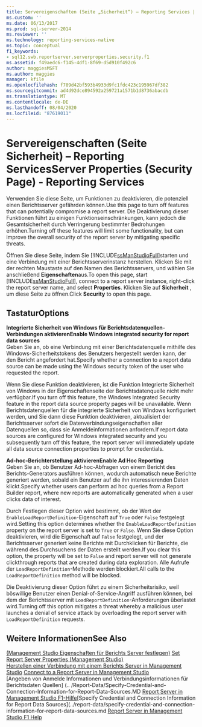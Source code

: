 ```yaml
---
title: Servereigenschaften (Seite „Sicherheit“) – Reporting Services | Microsoft-Dokumentation
ms.custom: ''
ms.date: 06/13/2017
ms.prod: sql-server-2014
ms.reviewer: ''
ms.technology: reporting-services-native
ms.topic: conceptual
f1_keywords:
- sql12.swb.reportserver.serverproperties.security.f1
ms.assetid: f49aedc6-f145-4df1-8f69-d5d910f492c6
author: maggiesMSFT
ms.author: maggies
manager: kfile
ms.openlocfilehash: f709d42bf593b4933d9fc1fdc423c195967df382
ms.sourcegitcommit: ad4d92dce894592a259721a1571b1d8736abacdb
ms.translationtype: MT
ms.contentlocale: de-DE
ms.lasthandoff: 08/04/2020
ms.locfileid: "87619011"
---
```

# <a name="server-properties-security-page---reporting-services"></a><span data-ttu-id="eb1de-102">Servereigenschaften (Seite Sicherheit) – Reporting Services</span><span class="sxs-lookup"><span data-stu-id="eb1de-102">Server Properties (Security Page) - Reporting Services</span></span>
  <span data-ttu-id="eb1de-103">Verwenden Sie diese Seite, um Funktionen zu deaktivieren, die potenziell einen Berichtsserver gefährden können.</span><span class="sxs-lookup"><span data-stu-id="eb1de-103">Use this page to turn off features that can potentially compromise a report server.</span></span> <span data-ttu-id="eb1de-104">Die Deaktivierung dieser Funktionen führt zu einigen Funktionseinschränkungen, kann jedoch die Gesamtsicherheit durch Verringerung bestimmter Bedrohungen erhöhen.</span><span class="sxs-lookup"><span data-stu-id="eb1de-104">Turning off these features will limit some functionality, but can improve the overall security of the report server by mitigating specific threats.</span></span>  
  
 <span data-ttu-id="eb1de-105">Öffnen Sie diese Seite, indem Sie [!INCLUDE[ssManStudioFull](../../includes/ssmanstudiofull-md.md)]starten und eine Verbindung mit einer Berichtsserverinstanz herstellen. Klicken Sie mit der rechten Maustaste auf den Namen des Berichtsservers, und wählen Sie anschließend **Eigenschaften**aus.</span><span class="sxs-lookup"><span data-stu-id="eb1de-105">To open this page, start [!INCLUDE[ssManStudioFull](../../includes/ssmanstudiofull-md.md)], connect to a report server instance, right-click the report server name, and select **Properties**.</span></span> <span data-ttu-id="eb1de-106">Klicken Sie auf **Sicherheit** , um diese Seite zu öffnen.</span><span class="sxs-lookup"><span data-stu-id="eb1de-106">Click **Security** to open this page.</span></span>  
  
## <a name="options"></a><span data-ttu-id="eb1de-107">Tastatur</span><span class="sxs-lookup"><span data-stu-id="eb1de-107">Options</span></span>  
 <span data-ttu-id="eb1de-108">**Integrierte Sicherheit von Windows für Berichtsdatenquellen-Verbindungen aktivieren**</span><span class="sxs-lookup"><span data-stu-id="eb1de-108">**Enable Windows integrated security for report data sources**</span></span>  
 <span data-ttu-id="eb1de-109">Geben Sie an, ob eine Verbindung mit einer Berichtsdatenquelle mithilfe des Windows-Sicherheitstokens des Benutzers hergestellt werden kann, der den Bericht angefordert hat.</span><span class="sxs-lookup"><span data-stu-id="eb1de-109">Specify whether a connection to a report data source can be made using the Windows security token of the user who requested the report.</span></span>  
  
 <span data-ttu-id="eb1de-110">Wenn Sie diese Funktion deaktivieren, ist die Funktion Integrierte Sicherheit von Windows in der Eigenschaftenseite der Berichtsdatenquelle nicht mehr verfügbar.</span><span class="sxs-lookup"><span data-stu-id="eb1de-110">If you turn off this feature, the Windows Integrated Security feature in the report data source property pages will be unavailable.</span></span> <span data-ttu-id="eb1de-111">Wenn Berichtsdatenquellen für die integrierte Sicherheit von Windows konfiguriert werden, und Sie dann diese Funktion deaktivieren, aktualisiert der Berichtsserver sofort die Datenverbindungseigenschaften aller Datenquellen so, dass sie Anmeldeinformationen anfordern.</span><span class="sxs-lookup"><span data-stu-id="eb1de-111">If report data sources are configured for Windows integrated security and you subsequently turn off this feature, the report server will immediately update all data source connection properties to prompt for credentials.</span></span>  
  
 <span data-ttu-id="eb1de-112">**Ad-hoc-Berichterstellung aktivieren**</span><span class="sxs-lookup"><span data-stu-id="eb1de-112">**Enable Ad Hoc Reporting**</span></span>  
 <span data-ttu-id="eb1de-113">Geben Sie an, ob Benutzer Ad-hoc-Abfragen von einem Bericht des Berichts-Generators ausführen können, wodurch automatisch neue Berichte generiert werden, sobald ein Benutzer auf die ihn interessierenden Daten klickt.</span><span class="sxs-lookup"><span data-stu-id="eb1de-113">Specify whether users can perform ad hoc queries from a Report Builder report, where new reports are automatically generated when a user clicks data of interest.</span></span>  
  
 <span data-ttu-id="eb1de-114">Durch Festlegen dieser Option wird bestimmt, ob der Wert der `EnableLoadReportDefinition`-Eigenschaft auf `True` oder `False` festgelegt wird.</span><span class="sxs-lookup"><span data-stu-id="eb1de-114">Setting this option determines whether the `EnableLoadReportDefinition` property on the report server is set to `True` or `False`.</span></span> <span data-ttu-id="eb1de-115">Wenn Sie diese Option deaktivieren, wird die Eigenschaft auf `False` festgelegt, und der Berichtsserver generiert keine Berichte mit Durchklicken für Berichte, die während des Durchsuchens der Daten erstellt werden.</span><span class="sxs-lookup"><span data-stu-id="eb1de-115">If you clear this option, the property will be set to `False` and report server will not generate clickthrough reports that are created during data exploration.</span></span> <span data-ttu-id="eb1de-116">Alle Aufrufe der `LoadReportDefinition`-Methode werden blockiert.</span><span class="sxs-lookup"><span data-stu-id="eb1de-116">All calls to the `LoadReportDefinition` method will be blocked.</span></span>  
  
 <span data-ttu-id="eb1de-117">Die Deaktivierung dieser Option führt zu einem Sicherheitsrisiko, weil böswillige Benutzer einen Denial-of-Service-Angriff ausführen können, bei dem der Berichtsserver mit `LoadReportDefinition`-Anforderungen überlastet wird.</span><span class="sxs-lookup"><span data-stu-id="eb1de-117">Turning off this option mitigates a threat whereby a malicious user launches a denial of service attack by overloading the report server with `LoadReportDefinition` requests.</span></span>  
  
## <a name="see-also"></a><span data-ttu-id="eb1de-118">Weitere Informationen</span><span class="sxs-lookup"><span data-stu-id="eb1de-118">See Also</span></span>  
 <span data-ttu-id="eb1de-119">[&#40;Management Studio Eigenschaften für Berichts Server festlegen&#41;](set-report-server-properties-management-studio.md) </span><span class="sxs-lookup"><span data-stu-id="eb1de-119">[Set Report Server Properties &#40;Management Studio&#41;](set-report-server-properties-management-studio.md) </span></span>  
 <span data-ttu-id="eb1de-120">[Herstellen einer Verbindung mit einem Berichts Server in Management Studio](connect-to-a-report-server-in-management-studio.md) </span><span class="sxs-lookup"><span data-stu-id="eb1de-120">[Connect to a Report Server in Management Studio](connect-to-a-report-server-in-management-studio.md) </span></span>  
 <span data-ttu-id="eb1de-121">[Angeben von Anmelde Informationen und Verbindungsinformationen für Berichtsdaten Quellen] (.. /Report-Data/Specify-Credential-and-Connection-Information-for-Report-Data-Sources.MD [Report Server in Management Studio F1-Hilfe](report-server-in-management-studio-f1-help.md)</span><span class="sxs-lookup"><span data-stu-id="eb1de-121">[Specify Credential and Connection Information for Report Data Sources](../report-data/specify-credential-and-connection-information-for-report-data-sources.md [Report Server in Management Studio F1 Help](report-server-in-management-studio-f1-help.md)</span></span>  
  
  
